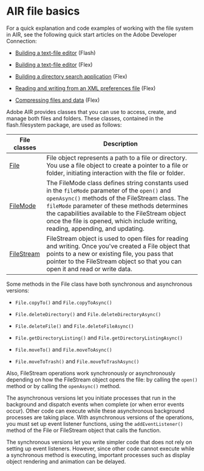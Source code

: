 # AIR file basics

For a quick explanation and code examples of working with the file system in
AIR, see the following quick start articles on the Adobe Developer Connection:

- [Building a text-file editor](https://web.archive.org/web/20090130011935/http://www.adobe.com/devnet/air/flash/quickstart/building_text_editor.html)
  (Flash)

- [Building a text-file editor](https://web.archive.org/web/20100817082125/http://www.adobe.com/devnet/air/flex/quickstart/building_text_editor.html)
  (Flex)

- [Building a directory search application](https://web.archive.org/web/20150508062101/http://www.adobe.com/devnet/air/flex/quickstart/articles/directory_search.html)
  (Flex)

- [Reading and writing from an XML preferences file](https://web.archive.org/web/20170319130306/http://www.adobe.com/devnet/air/flex/quickstart/articles/xml_prefs.html)
  (Flex)

- [Compressing files and data](https://web.archive.org/web/20150508064627/http://www.adobe.com/devnet/air/flex/quickstart/articles/compressing_files.html)
  (Flex)

Adobe AIR provides classes that you can use to access, create, and manage both
files and folders. These classes, contained in the flash.filesystem package, are
used as follows:

| File classes                                                                                                       | Description                                                                                                                                                                                                                                                                                                                                |
| ------------------------------------------------------------------------------------------------------------------ | ------------------------------------------------------------------------------------------------------------------------------------------------------------------------------------------------------------------------------------------------------------------------------------------------------------------------------------------ |
| [File](https://help.adobe.com/en_US/FlashPlatform/reference/actionscript/3/flash/filesystem/File.html)             | File object represents a path to a file or directory. You use a file object to create a pointer to a file or folder, initiating interaction with the file or folder.                                                                                                                                                                       |
| [FileMode](https://help.adobe.com/en_US/FlashPlatform/reference/actionscript/3/flash/filesystem/FileMode.html)     | The FileMode class defines string constants used in the `fileMode` parameter of the `open()` and `openAsync()` methods of the FileStream class. The `fileMode` parameter of these methods determines the capabilities available to the FileStream object once the file is opened, which include writing, reading, appending, and updating. |
| [FileStream](https://help.adobe.com/en_US/FlashPlatform/reference/actionscript/3/flash/filesystem/FileStream.html) | FileStream object is used to open files for reading and writing. Once you've created a File object that points to a new or existing file, you pass that pointer to the FileStream object so that you can open it and read or write data.                                                                                                   |

Some methods in the File class have both synchronous and asynchronous versions:

- `File.copyTo()` and `File.copyToAsync()`

- `File.deleteDirectory()` and `File.deleteDirectoryAsync()`

- `File.deleteFile()` and `File.deleteFileAsync()`

- `File.getDirectoryListing()` and `File.getDirectoryListingAsync()`

- `File.moveTo()` and `File.moveToAsync()`

- `File.moveToTrash()` and `File.moveToTrashAsync()`

Also, FileStream operations work synchronously or asynchronously depending on
how the FileStream object opens the file: by calling the `open()` method or by
calling the `openAsync()` method.

The asynchronous versions let you initiate processes that run in the background
and dispatch events when complete (or when error events occur). Other code can
execute while these asynchronous background processes are taking place. With
asynchronous versions of the operations, you must set up event listener
functions, using the `addEventListener()` method of the File or FileStream
object that calls the function.

The synchronous versions let you write simpler code that does not rely on
setting up event listeners. However, since other code cannot execute while a
synchronous method is executing, important processes such as display object
rendering and animation can be delayed.
